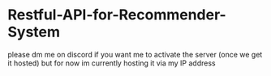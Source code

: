 # Restful-API-for-Recommender-System
please dm me on discord if you want me to activate the server (once we get it hosted) but for now im currently hosting it via my IP address

